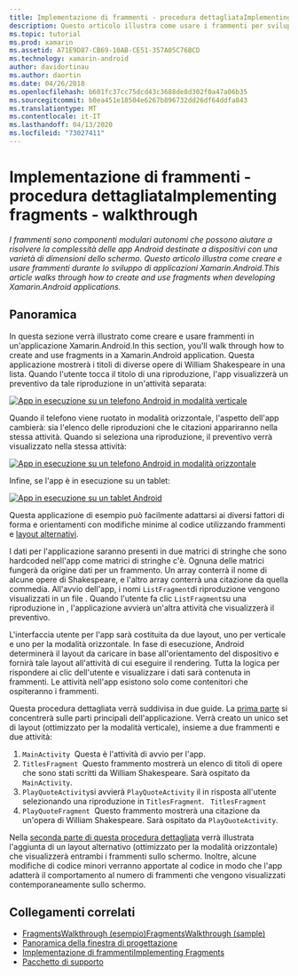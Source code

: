 ```yaml
---
title: Implementazione di frammenti - procedura dettagliataImplementing Fragments - Walkthrough
description: Questo articolo illustra come usare i frammenti per sviluppare applicazioni Xamarin.Android.This article walks through how to use fragments to develop Xamarin.Android applications.
ms.topic: tutorial
ms.prod: xamarin
ms.assetid: A71E9D87-CB69-10AB-CE51-357A05C76BCD
ms.technology: xamarin-android
author: davidortinau
ms.author: daortin
ms.date: 04/26/2018
ms.openlocfilehash: b601fc37cc75dcd43c3688de8d302f0a47a06b35
ms.sourcegitcommit: b0ea451e18504e6267b896732dd26df64ddfa843
ms.translationtype: MT
ms.contentlocale: it-IT
ms.lasthandoff: 04/13/2020
ms.locfileid: "73027411"
---
```

# <a name="implementing-fragments---walkthrough"></a>Implementazione di frammenti - procedura dettagliataImplementing fragments - walkthrough

_I frammenti sono componenti modulari autonomi che possono aiutare a risolvere la complessità delle app Android destinate a dispositivi con una varietà di dimensioni dello schermo. Questo articolo illustra come creare e usare frammenti durante lo sviluppo di applicazioni Xamarin.Android.This article walks through how to create and use fragments when developing Xamarin.Android applications._

## <a name="overview"></a>Panoramica

In questa sezione verrà illustrato come creare e usare frammenti in un'applicazione Xamarin.Android.In this section, you'll walk through how to create and use fragments in a Xamarin.Android application. Questa applicazione mostrerà i titoli di diverse opere di William Shakespeare in una lista. Quando l'utente tocca il titolo di una riproduzione, l'app visualizzerà un preventivo da tale riproduzione in un'attività separata:

[![App in esecuzione su un telefono Android in modalità verticale](./images/intro-screenshot-phone-sml.png)](./images/intro-screenshot-phone.png#lightbox)

Quando il telefono viene ruotato in modalità orizzontale, l'aspetto dell'app cambierà: sia l'elenco delle riproduzioni che le citazioni appariranno nella stessa attività. Quando si seleziona una riproduzione, il preventivo verrà visualizzato nella stessa attività:

[![App in esecuzione su un telefono Android in modalità orizzontale](./images/intro-screenshot-phone-land-sml.png)](./images/intro-screenshot-phone-land.png#lightbox)

Infine, se l'app è in esecuzione su un tablet:

[![App in esecuzione su un tablet Android](./images/intro-screenshot-tablet-sml.png)](./images/intro-screenshot-tablet.png#lightbox)

Questa applicazione di esempio può facilmente adattarsi ai diversi fattori di forma e orientamenti con modifiche minime al codice utilizzando frammenti e [layout alternativi](/xamarin/android/app-fundamentals/resources-in-android/alternate-resources).

I dati per l'applicazione saranno presenti in due matrici di stringhe che sono hardcoded nell'app come matrici di stringhe c'è. Ognuna delle matrici fungerà da origine dati per un frammento.  Un array conterrà il nome di alcune opere di Shakespeare, e l'altro array conterrà una citazione da quella commedia. All'avvio dell'app, i nomi `ListFragment`di riproduzione vengono visualizzati in un file . Quando l'utente fa clic `ListFragment`su una riproduzione in , l'applicazione avvierà un'altra attività che visualizzerà il preventivo.

L'interfaccia utente per l'app sarà costituita da due layout, uno per verticale e uno per la modalità orizzontale. In fase di esecuzione, Android determinerà il layout da caricare in base all'orientamento del dispositivo e fornirà tale layout all'attività di cui eseguire il rendering. Tutta la logica per rispondere ai clic dell'utente e visualizzare i dati sarà contenuta in frammenti. Le attività nell'app esistono solo come contenitori che ospiteranno i frammenti.

Questa procedura dettagliata verrà suddivisa in due guide. La [prima parte](./walkthrough.md) si concentrerà sulle parti principali dell'applicazione. Verrà creato un unico set di layout (ottimizzato per la modalità verticale), insieme a due frammenti e due attività:

1. `MainActivity`&nbsp; Questa è l'attività di avvio per l'app.
1. `TitlesFragment`&nbsp; Questo frammento mostrerà un elenco di titoli di opere che sono stati scritti da William Shakespeare. Sarà ospitato da `MainActivity`.
1. `PlayQuoteActivity`si avvierà `PlayQuoteActivity` il in risposta all'utente selezionando una riproduzione in `TitlesFragment`. &nbsp; `TitlesFragment`
1. `PlayQuoteFragment`&nbsp; Questo frammento mostrerà una citazione da un'opera di William Shakespeare. Sarà ospitato da `PlayQuoteActivity`.

Nella [seconda parte di questa procedura dettagliata](./walkthrough-landscape.md) verrà illustrata l'aggiunta di un layout alternativo (ottimizzato per la modalità orizzontale) che visualizzerà entrambi i frammenti sullo schermo. Inoltre, alcune modifiche di codice minori verranno apportate al codice in modo che l'app adatterà il comportamento al numero di frammenti che vengono visualizzati contemporaneamente sullo schermo.

## <a name="related-links"></a>Collegamenti correlati

- [FragmentsWalkthrough (esempio)FragmentsWalkthrough (sample)](https://docs.microsoft.com/samples/xamarin/monodroid-samples/fragmentswalkthrough)
- [Panoramica della finestra di progettazione](~/android/user-interface/android-designer/index.md)
- [Implementazione di frammentiImplementing Fragments](https://developer.android.com/guide/topics/fundamentals/fragments.html)
- [Pacchetto di supporto](https://developer.android.com/sdk/compatibility-library.html)
